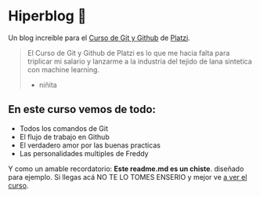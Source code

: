# Hiperblog 💚
 Un blog increible para el [Curso de Git y Github](https://platzi.com/cursos/git-github) de [Platzi](https://platzi.com/ "Platzi").
 >El Curso de Git y Github de Platzi es lo que me hacia falta para triplicar mi salario y lanzarme a la industria del tejido de lana sintetica con machine learning.
 > - niñita
 
 ## En este curso vemos de todo:
 * Todos los comandos de Git
 * El flujo de trabajo en Github
 * El verdadero amor por las buenas practicas
 * Las personalidades multiples de Freddy
 
 Y como un amable recordatorio: **Este readme.md es un chiste**. diseñado para ejemplo. Si llegas acá NO TE LO TOMES ENSERIO y mejor ve [a ver el curso](https://platzi.com/cursos/git-github).
